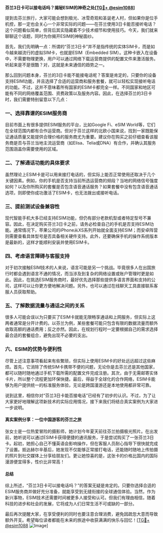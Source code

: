 **芬兰3日卡可以接电话吗？揭秘ESIM的神奇之处[[TG💪+ @esim1088](https://t.me/s/esim1088)]**

提到去芬兰旅行，大家可能会想到极光、冰雪奇观和圣诞老人村，但如果你是位手机控，那一定也会关心一个非常实际的问题——在芬兰使用3日卡能否接听电话？这个问题看似简单，但背后其实隐藏着不少技术细节和使用技巧。今天，我们就来聊聊这个话题，同时为你揭开ESIM的神秘面纱。

首先，我们先明确一点：所谓的“芬兰3日卡”并不是指传统的实体SIM卡，而是如今越来越流行的虚拟SIM卡，也就是ESIM（Embedded SIM）。这种卡嵌入在设备中，不需要物理更换，用户可以通过网络下载运营商提供的配置文件来激活服务。听起来是不是很酷？对，这就是未来通信的趋势之一。

那么回到问题本身，芬兰的3日卡能不能接电话呢？答案是肯定的，只要你的设备支持ESIM功能，并且选择了合适的运营商和服务套餐，就可以轻松实现接听电话的功能。不过，这并不意味着所有国家的ESIM卡都完全一样。不同国家和地区可能有不同的网络覆盖范围、资费政策以及服务内容。因此，在选择芬兰的3日卡时，我们需要特别留意以下几点：

### 一、选择靠谱的ESIM服务商

目前市面上有很多提供ESIM服务的平台，比如Google Fi、eSIM World等，它们在全球范围内都有合作运营商。但对于芬兰这样的北欧小国来说，找到一家既能保证通话质量又能提供合理价格的服务商尤为重要。建议你在购买之前仔细查看该服务商是否与芬兰当地主流运营商（如Elisa、Telia或DNA）有合作，并确认其服务范围涵盖你需要使用的区域。

### 二、了解通话功能的具体要求

虽然理论上ESIM卡是可以用来接打电话的，但实际上能否正常使用还取决于几个关键因素。例如，你的手机是否支持当前所选运营商的频段？当地的网络信号强度如何？以及你所购买的套餐是否包含语音通话服务？如果套餐中没有包含语音通话选项，则即使你成功激活了ESIM卡，也无法拨出或接听电话。

### 三、提前测试设备兼容性

现代智能手机大多已经支持ESIM功能，但仍有部分老款机型或者特定型号不兼容。因此，在决定购买芬兰3日卡之前，请务必检查自己的手机是否支持ESIM功能。通常情况下，苹果公司的iPhone从XS系列开始就全面支持ESIM；而安卓阵营则需要查看具体型号是否具备相关硬件支持。此外，还要确保手机的操作系统版本是最新的，这样才能顺利安装并使用ESIM卡。

### 四、考虑语言障碍与客服支持

对于初次接触ESIM技术的人来说，语言可能是另一个挑战。毕竟很多人在出国旅行时都会遇到语言不通的情况，而当涉及到复杂的网络设置或账户管理时更是如此。因此，在挑选ESIM服务商时，最好优先选择那些提供多语言界面和支持的公司，这样可以让你更方便地解决问题。另外，也可以通过在线聊天工具直接联系客服人员获取帮助。

### 五、了解数据流量与通话之间的关系

很多人可能会误以为只要买了ESIM卡就能无限畅享通话和上网服务，但实际上这两者通常是分开计费的。以芬兰为例，某些套餐可能只包含有限的数据流量而额外收取高额的通话费用；反之亦然。因此，在规划行程时一定要根据自己的需求选择最合适的套餐组合，避免出现不必要的支出。

### 六、ESIM的优势与便利性

尽管上述注意事项看起来有些繁琐，但实际上使用ESIM卡的好处远远超过这些麻烦。首先，它消除了传统SIM卡携带不便的问题，无论你是去芬兰还是其他国家，都可以随时随地通过手机下载所需的配置文件完成注册。其次，由于无需邮寄实体卡片，所以整个流程更加环保快捷。最后，得益于全球化的合作网络，ESIM卡能够为用户提供统一的标准服务体验，无论是跨国漫游还是本地使用都非常可靠。

说到这里，相信你对“芬兰3日卡能否接电话”已经有了初步的认识。不过，为了让大家更好地理解这项新技术的实际应用情况，接下来我们将结合真实案例为大家进一步说明。

#### 真实案例分享：一位中国游客的芬兰之旅

张女士是一位热爱冒险的摄影师，她计划今年夏天前往芬兰拍摄极光照片。在出发前，她听说可以通过ESIM卡获得便捷的通讯服务，于是尝试购买了一张芬兰3日卡。起初，她担心自己不懂英语会影响操作，但在客服人员耐心指导下很快就完成了设置。抵达赫尔辛基后，她发现不仅能够正常接打电话，还能随时随地上传拍摄的照片到社交媒体上分享给朋友们。更让她惊喜的是，这张卡的价格比国内的国际漫游便宜得多，性价比非常高！

#### 总结

综上所述，“芬兰3日卡可以接电话吗？”的答案无疑是肯定的。只要你选择合适的ESIM服务商并做好充分准备，就能享受到无缝衔接的全球通信体验。当然，作为新兴事物，ESIM技术还需要时间被更多人接受和认可。但我们有理由相信，随着科技的进步和社会的发展，它将成为人们日常生活不可或缺的一部分。

最后再次提醒大家，在享受便利的同时也要注意合理消费，避免因疏忽大意而导致额外开支。希望每位读者都能在未来的旅途中收获满满的快乐与回忆！[[TG💪+ @esim1088](https://t.me/s/esim1088) ![Image](https://i.postimg.cc/4NQfJmqS/Snipaste-2025-05-13-00-14-12.png)]
